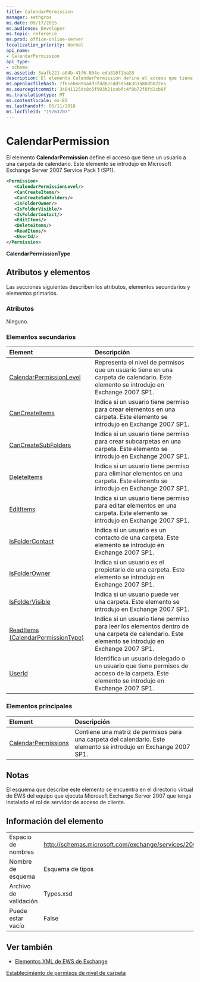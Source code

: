 ```yaml
---
title: CalendarPermission
manager: sethgros
ms.date: 09/17/2015
ms.audience: Developer
ms.topic: reference
ms.prod: office-online-server
localization_priority: Normal
api_name:
- CalendarPermission
api_type:
- schema
ms.assetid: 3aafb221-a04b-41f6-804e-eda810f1ba28
description: El elemento CalendarPermission define el acceso que tiene un usuario a una carpeta de calendario. Este elemento se introdujo en Microsoft Exchange Server 2007 Service Pack 1 (SP1).
ms.openlocfilehash: 7f6ceb6895add3fdd82cdd595463b3a80db822e5
ms.sourcegitcommit: 34041125dc8c5f993b21cebfc4f8b72f0fd2cb6f
ms.translationtype: MT
ms.contentlocale: es-ES
ms.lasthandoff: 06/11/2018
ms.locfileid: "19763707"
---
```

# <a name="calendarpermission"></a>CalendarPermission

El elemento **CalendarPermission** define el acceso que tiene un usuario a una carpeta de calendario. Este elemento se introdujo en Microsoft Exchange Server 2007 Service Pack 1 (SP1). 
  
```xml
<Permission>
   <CalendarPermissionLevel/>
   <CanCreateItems/>
   <CanCreateSubfolders/>
   <IsFolderOwner/>
   <IsFolderVisible/>
   <IsFolderContact/>
   <EditItems/>
   <DeleteItems/>
   <ReadItems/>
   <UserId/>
</Permission>
```

 **CalendarPermissionType**
## <a name="attributes-and-elements"></a>Atributos y elementos

Las secciones siguientes describen los atributos, elementos secundarios y elementos primarios.
  
### <a name="attributes"></a>Atributos

Ninguno.
  
### <a name="child-elements"></a>Elementos secundarios

|**Element**|**Descripción**|
|:-----|:-----|
|[CalendarPermissionLevel](calendarpermissionlevel.md) <br/> |Representa el nivel de permisos que un usuario tiene en una carpeta de calendario. Este elemento se introdujo en Exchange 2007 SP1.  <br/> |
|[CanCreateItems](cancreateitems.md) <br/> |Indica si un usuario tiene permiso para crear elementos en una carpeta. Este elemento se introdujo en Exchange 2007 SP1.  <br/> |
|[CanCreateSubFolders](cancreatesubfolders.md) <br/> |Indica si un usuario tiene permiso para crear subcarpetas en una carpeta. Este elemento se introdujo en Exchange 2007 SP1.  <br/> |
|[DeleteItems](deleteitems.md) <br/> |Indica si un usuario tiene permiso para eliminar elementos en una carpeta. Este elemento se introdujo en Exchange 2007 SP1.  <br/> |
|[EditItems](edititems.md) <br/> |Indica si un usuario tiene permiso para editar elementos en una carpeta. Este elemento se introdujo en Exchange 2007 SP1.  <br/> |
|[IsFolderContact](isfoldercontact.md) <br/> |Indica si un usuario es un contacto de una carpeta. Este elemento se introdujo en Exchange 2007 SP1.  <br/> |
|[IsFolderOwner](isfolderowner.md) <br/> |Indica si un usuario es el propietario de una carpeta. Este elemento se introdujo en Exchange 2007 SP1.  <br/> |
|[IsFolderVisible](isfoldervisible.md) <br/> |Indica si un usuario puede ver una carpeta. Este elemento se introdujo en Exchange 2007 SP1.  <br/> |
|[ReadItems (CalendarPermissionType)](readitems-calendarpermissiontype.md) <br/> |Indica si un usuario tiene permiso para leer los elementos dentro de una carpeta de calendario. Este elemento se introdujo en Exchange 2007 SP1.  <br/> |
|[UserId](userid.md) <br/> |Identifica un usuario delegado o un usuario que tiene permisos de acceso de la carpeta. Este elemento se introdujo en Exchange 2007 SP1.  <br/> |
   
### <a name="parent-elements"></a>Elementos principales

|**Element**|**Descripción**|
|:-----|:-----|
|[CalendarPermissions](calendarpermissions.md) <br/> |Contiene una matriz de permisos para una carpeta del calendario. Este elemento se introdujo en Exchange 2007 SP1.  <br/> |
   
## <a name="remarks"></a>Notas

El esquema que describe este elemento se encuentra en el directorio virtual de EWS del equipo que ejecuta Microsoft Exchange Server 2007 que tenga instalado el rol de servidor de acceso de cliente.
  
## <a name="element-information"></a>Información del elemento

|||
|:-----|:-----|
|Espacio de nombres  <br/> |http://schemas.microsoft.com/exchange/services/2006/types  <br/> |
|Nombre de esquema  <br/> |Esquema de tipos  <br/> |
|Archivo de validación  <br/> |Types.xsd  <br/> |
|Puede estar vacío  <br/> |False  <br/> |
   
## <a name="see-also"></a>Ver también



- [Elementos XML de EWS de Exchange](ews-xml-elements-in-exchange.md)


[Establecimiento de permisos de nivel de carpeta](http://msdn.microsoft.com/library/c7530e86-5112-401c-b10a-9c054ae59f07%28Office.15%29.aspx)


